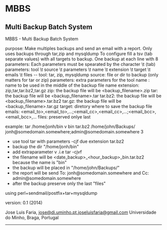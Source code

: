 MBBS
====

Multi Backup Batch System
-----------------------------------------------------------------------------------------

 MBBS - Multi Backup Batch System


  purpose: Make multiples backups and send an email with a report.
           Only uses backups through tar,zip and mysqldump
           To configure fill a tsv (tab separate values) with all targets to backup.
           One backup at each line with 8 parameters:
           Each parameters must be spearated by the character \t (tab)
           parameters:
           tool \t source \t  parameters \t name \t extension \t target \t emails \t files
           --
           tool: tar, zip, mysqldump
           source: file or dir to backup (only matters for tar or zip)
           parameters: extra parameters for the tool
           name : name to be used in the middle of the backup file name
           extension: zip,tar,tar.bz2,tar.gz
                      zip: the backup file will be <backup_filename>.zip
                      tar: the backup file will be <backup_filename>.tar
                      tar.bz2: the backup file will be <backup_filename>.tar.bz2
                      tar.gz: the backup file will be <backup_filename>.tar.gz
           target: diretory where to save the backup file
           emails: <email_to>,<email_to>,...;<email_cc>,<email_cc>,...;<email_bcc>,<email_bcc>,...
           files: preserved onlye last <files>

 example:
 tar /home/jonh/bin	v bin	tar.bz2	/home/john/Backups/	jonh\@somedomain.somewhere;admin\@somedomain.somewhere	3
 - use tool tar with parameters -cjf due extension tar.bz2
 - backup the dir "/home/jonh/bin"
 - add extraparameter v .i.e tar -cjvf
 - the filename will be <date_backup>_<hour_backup>_bin.tar.bz2 because the name is "bin"
 - the backup will be placed in "/home/john/Backups/"
 - the report will be send To: jonh\@somedomain.somewhere and Cc: admin\@somedomain.somewhere
 - after the backup preserve only the last "files"
           
  using perl+sendmail/postfix+tar+mysqldump

  version: 0.1 (2014)

  Jose Luis Faria, jose@di.uminho.pt,joseluisfaria@gmail.com
  Universidade do Minho, Braga, Portugal

-----------------------------------------------------------------------------------------
